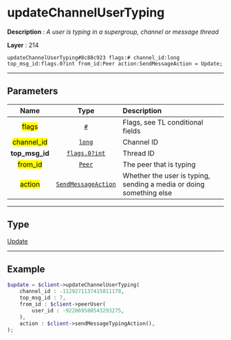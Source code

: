 # updateChannelUserTyping

**Description** : *A user is typing in a supergroup, channel or message thread*

**Layer** : 214

```tl
updateChannelUserTyping#8c88c923 flags:# channel_id:long top_msg_id:flags.0?int from_id:Peer action:SendMessageAction = Update;
```

---

## Parameters

| Name | Type | Description |
| :---: | :---: | :--- |
| <mark>flags</mark> | [`#`](type/#) | Flags, see TL conditional fields |
| <mark>channel_id</mark> | [`long`](type/long) | Channel ID |
| **top_msg_id** | [`flags.0?int`](type/int) | Thread ID |
| <mark>from_id</mark> | [`Peer`](type/Peer) | The peer that is typing |
| <mark>action</mark> | [`SendMessageAction`](type/SendMessageAction) | Whether the user is typing, sending a media or doing something else |

---

## Type

[Update](type/Update)

---

## Example

```php
$update = $client->updateChannelUserTyping(
	channel_id : -1129271137415811178,
	top_msg_id : 7,
	from_id : $client->peerUser(
		user_id : -922869580543293275,
	),
	action : $client->sendMessageTypingAction(),
);
```